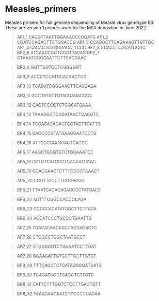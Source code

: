 # Measles_primers
Measles primers for full genome sequencing of Measle virus genotype B3. These are version 1 primers used for the MSA deposition in June 2022. 

>AF1_1
CAGGTTAATTGGAAACCCGGATG
>AF1_2
CGATCCAGACTTCTGGACCG
>AR1_3
CCAGGCTTCAGAAAGTTGTTGC
>AR1_4
CACACTCGGGGACATTCCC
>BF2_5
GCACCTCGCATCCGC
>BF2_6
ATCAAGCGCTGGGTTACAG
>BR2_7
GTAAATGCGGAATTCTTGAGGAAC

>BR2_8
GGTTGGTCCTCGGGGGT

>AF3_9
ACCCTCCATGCACAACTCG

>AF3_10
TCACATCGGGAACTTCAGGAGA

>AR3_11
GCCTATGTTGTACGAGACCCC

>AR3_12
CAGTCCCCTCTGGCATGAAA

>BF4_13
TAAAGGCTCGGATAACTCACGTC

>BF4_14
TCGACACAGAGTCCTACTTCATTG

>BR4_15
GACCCCGTATGAAGGAATCCTG

>BR4_16
ATTGGCGGGATAGTCAGCC

>AF5_17
AAGCTGGGTGTCTGGAAATCC

>AF5_18
GGTGTCATCGCTGACAATCAAG

>AR5_19
GCAGGAACTCTTTCGGGTAAACT

>AR5_20
CGGTTCCCTTGGGAGGG

>BF6_21
TTAATGACAGAGACCGCTATGACC

>BF6_22
AGTTTCGGCCACCCCAGA

>BR6_23
CGCCCACATATGGCTTCTTAGA

>BR6_24
ACCATCCCTGCCCTGAATTG

>AF7_25
TGACACAACAACCAGGAGACTC

>AF7_26
CTCGCCTCGCTAATGCCT

>AR7_27
GTGGGGGTCTGAAATCCTTGAT

>AR7_28
GGAAGATTGTGCTTGCTTGTGT

>BF8_29
TTTCAGCTCTCATAGGGGATGATG

>BF8_30
TCAGATGGGTGAGCTGTTGTC

>BR8_31
CATTCTTTGGTCTCCTTGACTGTT

>BR8_32
TAAAGAAGAATGTGCCCCCAGAA


